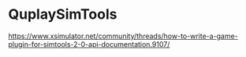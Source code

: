 # QuplaySimTools

https://www.xsimulator.net/community/threads/how-to-write-a-game-plugin-for-simtools-2-0-api-documentation.9107/
